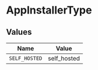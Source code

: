 # AppInstallerType


## Values

| Name          | Value         |
| ------------- | ------------- |
| `SELF_HOSTED` | self_hosted   |